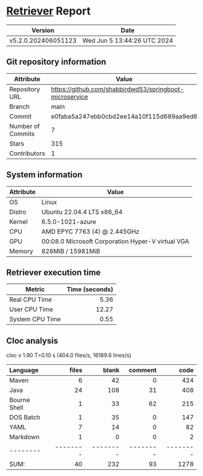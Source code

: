 # [Retriever](https://github.com/PalladioSimulator/Palladio-ReverseEngineering-Retriever) Report
| Version | Date |
| ------- | ---- |
| v5.2.0.202406051123 | Wed Jun  5 13:44:26 UTC 2024 |

## Git repository information
|      Attribute    | Value |
| ----------------- | ----- |
| Repository URL    | https://github.com/shabbirdwd53/springboot-microservice |
| Branch            | main |
| Commit            | e0faba5a247ebb0cbd2ee14a10f115d689aa9ed6 |
| Number of Commits | 7 |
| Stars             | 315 |
| Contributors      | 1 |


## System information
| Attribute | Value |
| --------- | ----- |
| OS | Linux  |
| Distro | Ubuntu 22.04.4 LTS x86_64  |
| Kernel | 6.5.0-1021-azure  |
| CPU | AMD EPYC 7763 (4) @ 2.445GHz  |
| GPU | 00:08.0 Microsoft Corporation Hyper-V virtual VGA  |
| Memory | 828MiB / 15981MiB  |

## Retriever execution time
| Metric | Time (seconds) |
| --- | ---: |
| Real CPU Time | 5.36 |
| User CPU Time | 12.27 |
| System CPU Time | 0.55 |
<!--
Explainations:
- __Real CPU Time__: actual time the command has run (can be less than total time spent in user and system mode for multi-threaded processes)
- __User CPU Time__: time the command has spent running in user mode
- __System CPU Time__: time the command has spent running in system or kernel mode
-->

## Cloc analysis
cloc v 1.90  T=0.10 s (404.0 files/s, 16189.6 lines/s)

Language|files|blank|comment|code
:-------|-------:|-------:|-------:|-------:
Maven|6|42|0|424
Java|24|108|31|408
Bourne Shell|1|33|62|215
DOS Batch|1|35|0|147
YAML|7|14|0|82
Markdown|1|0|0|2
--------|--------|--------|--------|--------
SUM:|40|232|93|1278
